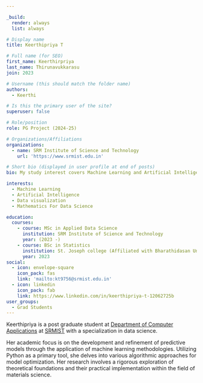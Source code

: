 ```yaml
---

_build:
  render: always
  list: always

# Display name
title: Keerthipriya T

# Full name (for SEO)
first_name: Keerthirpriya
last_name: Thirunavukkarasu
join: 2023

# Username (this should match the folder name)
authors:
  - Keerthi

# Is this the primary user of the site?
superuser: false

# Role/position
role: PG Project (2024-25)

# Organizations/Affiliations
organizations:
  - name: SRM Institute of Science and Technology
    url: 'https://www.srmist.edu.in'

# Short bio (displayed in user profile at end of posts)
bio: My study interest covers Machine Learning and Artificial Intelligence and visualization to interprete the insights from the data.

interests:
  - Machine Learning
  - Artificial Intelligence
  - Data visualization
  - Mathematics For Data Science

education:
  courses:
    - course: MSc in Applied Data Science
      institution: SRM Institute of Science and Technology
      year: (2023 -)
    - course: BSc in Statistics
      institution: St. Joseph college (Affiliated with Bharathidasan University)
      year: 2023
social:
  - icon: envelope-square
    icon_pack: fas
    link: 'mailto:kt9756@srmist.edu.in'
  - icon: linkedin
    icon_pack: fab
    link: https://www.linkedin.com/in/keerthipriya-t-12062725b
user_groups:
  - Grad Students
---
```

Keerthipriya is a post graduate student at [Department of Computer
Applications](https://www.srmist.edu.in/department/department-of-computer-applications/) at
[SRMIST](https://www.srmist.edu.in) with a specialization in data science.

Her academic focus is on the development and refinement of predictive models through the
application of machine learning methodologies. Utilizing Python as a primary tool, she delves into
various algorithmic approaches for model optimization. Her research involves a rigorous exploration
of theoretical foundations and their practical implementation within the field of materials
science.
